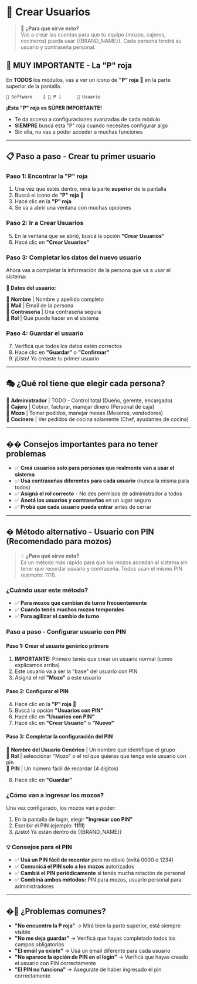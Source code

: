 ﻿
# 👥 Crear Usuarios
<div id="crear-usuarios"></div>

> 🎯 **¿Para qué sirve esto?**  
> Vas a crear las cuentas para que tu equipo (mozos, cajeros, cocineros) pueda usar {{BRAND_NAME}}. Cada persona tendrá su usuario y contraseña personal.

## 🔴 **MUY IMPORTANTE - La "P" roja**

En **TODOS** los módulos, vas a ver un ícono de **"P" roja** 🔴 en la parte superior de la pantalla.

`
🏪 Software    [ 🔴 P ]      👤 Usuario
`

**¡Esta "P" roja es SÚPER IMPORTANTE!** 
- Te da acceso a configuraciones avanzadas de cada módulo
- **SIEMPRE** buscá esta "P" roja cuando necesites configurar algo
- Sin ella, no vas a poder acceder a muchas funciones

---

## 📋 **Paso a paso - Crear tu primer usuario**

### **Paso 1: Encontrar la "P" roja**
1. Una vez que estés dentro, mirá la parte **superior** de la pantalla
2. Buscá el ícono de **"P" roja** 🔴
3. Hacé clic en la **"P" roja**
4. Se va a abrir una ventana con muchas opciones

### **Paso 2: Ir a Crear Usuarios**
5. En la ventana que se abrió, buscá la opción **"Crear Usuarios"**
6. Hacé clic en **"Crear Usuarios"**

### **Paso 3: Completar los datos del nuevo usuario**
Ahora vas a completar la información de la persona que va a usar el sistema:

**📝 Datos del usuario:**

🔹 **Nombre** | Nombre y apellido completo  
🔹 **Mail** | Email de la persona  
🔹 **Contraseña** | Una contraseña segura  
🔹 **Rol** | Qué puede hacer en el sistema

### **Paso 4: Guardar el usuario**
7. Verificá que todos los datos estén correctos
8. Hacé clic en **"Guardar"** o **"Confirmar"**
9. ¡Listo! Ya creaste tu primer usuario

---

## 🎭 **¿Qué rol tiene que elegir cada persona?**

🔹 **Administrador** | TODO - Control total (Dueño, gerente, encargado)  
🔹 **Cajero** | Cobrar, facturar, manejar dinero (Personal de caja)  
🔹 **Mozo** | Tomar pedidos, manejar mesas (Meseros, vendedores)  
🔹 **Cocinero** | Ver pedidos de cocina solamente (Chef, ayudantes de cocina)

---

## �� **Consejos importantes para no tener problemas**
- ✅ **Creá usuarios solo para personas que realmente van a usar el sistema**
- ✅ **Usá contraseñas diferentes para cada usuario** (nunca la misma para todos)
- ✅ **Asigná el rol correcto** - No des permisos de administrador a todos
- ✅ **Anotá los usuarios y contraseñas** en un lugar seguro
- ✅ **Probá que cada usuario pueda entrar** antes de cerrar

---

## � **Método alternativo - Usuario con PIN (Recomendado para mozos)**

> 💡 **¿Para qué sirve esto?**  
> Es un método más rápido para que los mozos accedan al sistema sin tener que recordar usuario y contraseña. Todos usan el mismo PIN (ejemplo: 1111).

### **¿Cuándo usar este método?**
- ✅ **Para mozos que cambian de turno frecuentemente**
- ✅ **Cuando tenés muchos mozos temporales**  
- ✅ **Para agilizar el cambio de turno**


### **Paso a paso - Configurar usuario con PIN**

#### **Paso 1: Crear el usuario genérico primero**
1. **IMPORTANTE:** Primero tenés que crear un usuario normal (como explicamos arriba)
2. Este usuario va a ser la "base" del usuario con PIN
3. Asigná el rol **"Mozo"** a este usuario

#### **Paso 2: Configurar el PIN**
4. Hacé clic en la **"P" roja** 🔴
5. Buscá la opción **"Usuarios con PIN"**
6. Hacé clic en **"Usuarios con PIN"**
7. Hacé clic en **"Crear Usuario"** o **"Nuevo"**

#### **Paso 3: Completar la configuración del PIN**

🔹 **Nombre del Usuario Genérico** | Un nombre que identifique el grupo  
🔹 **Rol** | seleccionar "Mozo" o el rol que quieras que tenga este usuario con pin  
🔹 **PIN** | Un número fácil de recordar (4 dígitos)

8. Hacé clic en **"Guardar"**

### **¿Cómo van a ingresar los mozos?**
Una vez configurado, los mozos van a poder:
1. En la pantalla de login, elegir **"Ingresar con PIN"**
2. Escribir el PIN (ejemplo: **1111**)
3. ¡Listo! Ya están dentro de {{BRAND_NAME}}

### **💡 Consejos para el PIN**
- ✅ **Usá un PIN fácil de recordar** pero no obvio (evitá 0000 o 1234)
- ✅ **Comunicá el PIN solo a los mozos** autorizados
- ✅ **Cambiá el PIN periódicamente** si tenés mucha rotación de personal
- ✅ **Combiná ambos métodos:** PIN para mozos, usuario personal para administradores

---

## �🚨 **¿Problemas comunes?**
- **"No encuentro la P roja"** → Mirá bien la parte superior, está siempre visible
- **"No me deja guardar"** → Verificá que hayas completado todos los campos obligatorios
- **"El email ya existe"** → Usá un email diferente para cada usuario
- **"No aparece la opción de PIN en el login"** → Verificá que hayas creado el usuario con PIN correctamente
- **"El PIN no funciona"** → Asegurate de haber ingresado el pin correctamente
